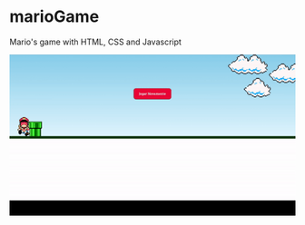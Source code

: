 # marioGame
Mario's game with HTML, CSS and Javascript

<p>
<img src="/style/img/ezgif.com-video-to-gif.gif">  
</p>
